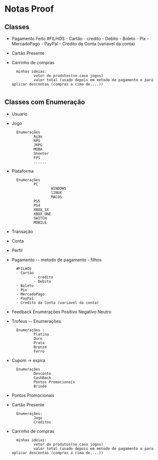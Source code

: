 
# Notas Proof 
## Classes
- Pagamento Feito
        #FILHOS
        - Cartão
                - credito
                - Debito
        - Boleto
        - Pix
        - MercadoPago
        - PayPal
        - Credito da Conta (variavel da conta)

       
- Cartão Presente
- Carrinho de compras

        minhas ideias:
                vetor de produtos(no caso jogos)
                valor total (usado depois em metodo de pagamento e para aplicar descontas (compras a cima de....))
#

## Classes com Enumeração
- Usuario
- Jogo
        
        Enumerações 
                Ação
                RPG
                JRPG
                MOBA
                Shooter
                FPS
                ......
- Plataforma

        Enumerações
                PC
                        WINDOWS
                        lINUX
                        MACOS
                PS5
                PS4
                XBOX_SX
                XBOX_ONE
                SWITCH
                MOBILE
- Transação
- Conta
- Perfil
- Pagamento -- metodo de pagamento - filhos

        #FILHOS
        - Cartão
                - credito
                - Debito
        - Boleto
        - Pix
        - MercadoPago
        - PayPal
        - Credito da Conta (variavel da conta)

- Feedback
        Enumerações 
                Positivo 
                Negativo
                Neutro

- Trofeus -- Enumerações 

        Enumerações : 
                Platina
                Ouro
                Prata
                Bronze
                Ferro
- Cupom -> expira
        
        Enumerações
                Desconto
                CashBack
                Pontos Promocionais
                Brinde
- Pontos Promocionais
- Cartão Presente

        Enumerações:
                Jogo 
                Creditos
- Carrinho de compras

        minhas ideias:
                vetor de produtos(no caso jogos)
                valor total (usado depois em metodo de pagamento e para aplicar descontas (compras a cima de....))
#























































